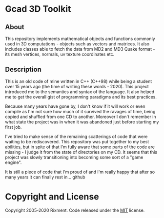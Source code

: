 # Gcad 3D Toolkit

## About
This repository implements mathematical objects and functions commonly used in 3D computations - objects such as vectors and matrices. It also includes classes able to fetch the data from MD2 and MD3 Quake format - its mesh vertices, normals, uv texture coordinates etc.

## Description
This is an old code of mine written in C++ (C++98) while being a student over 15 years ago (the time of writing these words - 2020). This project introduced me to the semantics and syntax of the language. It also helped me to get the overall gist of programming paradigms and its best practices. 

Because many years have gone by, I don't know if it will work or even compile as I'm not sure how much of it survived the ravages of time, being copied and shuffled from one CD to another. Moreover I don't remember in what state the project was in when it was abandoned just before starting my first job. 

I've tried to make sense of the remaining scatterings of code that were waiting to be rediscovered. This repository was put together to my best abilities, but in spite of that I'm fully aware that some parts of the code are missing - I judge it from the state of directories on my CD. It seems that this project was slowly transitioning into becoming some sort of a "game engine".

It is still a piece of code that I'm proud of and I'm really happy that after so many years it can finally rest in... github

# Copyright and License
Copyright 2005-2020 Rixment. Code released under the [MIT](./LICENSE) license.
